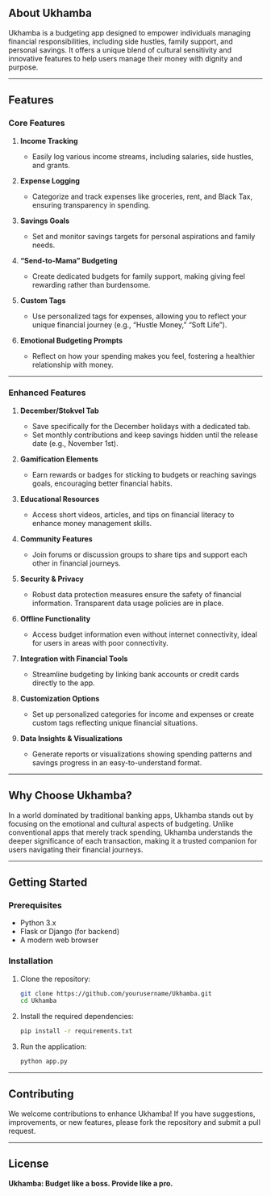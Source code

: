 

## **About Ukhamba**

Ukhamba is a budgeting app designed to empower individuals managing financial responsibilities, including side hustles, family support, and personal savings. It offers a unique blend of cultural sensitivity and innovative features to help users manage their money with dignity and purpose.

---

## **Features**

### **Core Features**

1. **Income Tracking**
   - Easily log various income streams, including salaries, side hustles, and grants.

2. **Expense Logging**
   - Categorize and track expenses like groceries, rent, and Black Tax, ensuring transparency in spending.

3. **Savings Goals**
   - Set and monitor savings targets for personal aspirations and family needs.

4. **“Send-to-Mama” Budgeting**
   - Create dedicated budgets for family support, making giving feel rewarding rather than burdensome.

5. **Custom Tags**
   - Use personalized tags for expenses, allowing you to reflect your unique financial journey (e.g., “Hustle Money,” “Soft Life”).

6. **Emotional Budgeting Prompts**
   - Reflect on how your spending makes you feel, fostering a healthier relationship with money.

---

### **Enhanced Features**

1. **December/Stokvel Tab**
   - Save specifically for the December holidays with a dedicated tab.
   - Set monthly contributions and keep savings hidden until the release date (e.g., November 1st).

2. **Gamification Elements**
   - Earn rewards or badges for sticking to budgets or reaching savings goals, encouraging better financial habits.

3. **Educational Resources**
   - Access short videos, articles, and tips on financial literacy to enhance money management skills.

4. **Community Features**
   - Join forums or discussion groups to share tips and support each other in financial journeys.

5. **Security & Privacy**
   - Robust data protection measures ensure the safety of financial information. Transparent data usage policies are in place.

6. **Offline Functionality**
   - Access budget information even without internet connectivity, ideal for users in areas with poor connectivity.

7. **Integration with Financial Tools**
   - Streamline budgeting by linking bank accounts or credit cards directly to the app.

8. **Customization Options**
   - Set up personalized categories for income and expenses or create custom tags reflecting unique financial situations.

9. **Data Insights & Visualizations**
   - Generate reports or visualizations showing spending patterns and savings progress in an easy-to-understand format.

---

## **Why Choose Ukhamba?**

In a world dominated by traditional banking apps, Ukhamba stands out by focusing on the emotional and cultural aspects of budgeting. Unlike conventional apps that merely track spending, Ukhamba understands the deeper significance of each transaction, making it a trusted companion for users navigating their financial journeys.

---

## **Getting Started**

### **Prerequisites**

- Python 3.x
- Flask or Django (for backend)
- A modern web browser

### **Installation**

1. Clone the repository:
   ```bash
   git clone https://github.com/yourusername/Ukhamba.git
   cd Ukhamba
   ```

2. Install the required dependencies:
   ```bash
   pip install -r requirements.txt
   ```

3. Run the application:
   ```bash
   python app.py
   ```

---

## **Contributing**

We welcome contributions to enhance Ukhamba! If you have suggestions, improvements, or new features, please fork the repository and submit a pull request.

---

## **License**

**Ukhamba: Budget like a boss. Provide like a pro.**